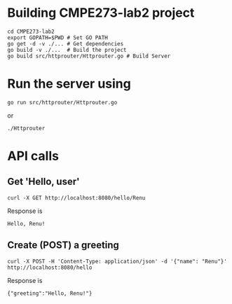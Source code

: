 # Building CMPE273-lab2 project

```
cd CMPE273-lab2
export GOPATH=$PWD # Set GO PATH
go get -d -v ./... # Get dependencies 
go build -v ./...  # Build the project
go build src/httprouter/Httprouter.go # Build Server 
```

# Run the server using
```
go run src/httprouter/Httprouter.go
```
or 
```
./Httprouter 
```

# API calls
## Get 'Hello, user'

```
curl -X GET http://localhost:8080/hello/Renu
```

Response is
```
Hello, Renu!
```

## Create (POST) a greeting 

```
curl -X POST -H 'Content-Type: application/json' -d '{"name": "Renu"}' http://localhost:8080/hello
```

Response is
```
{"greeting":"Hello, Renu!"}
```


